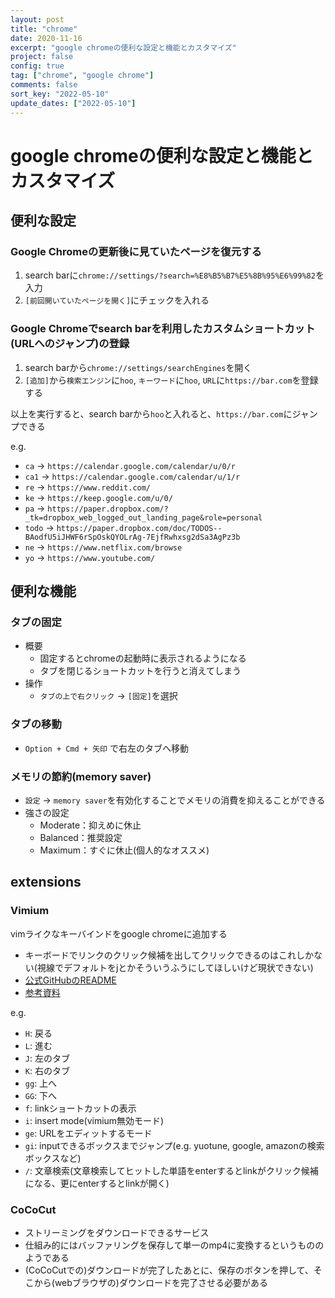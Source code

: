 ```yaml
---
layout: post 
title: "chrome"
date: 2020-11-16
excerpt: "google chromeの便利な設定と機能とカスタマイズ"
project: false
config: true
tag: ["chrome", "google chrome"]
comments: false
sort_key: "2022-05-10"
update_dates: ["2022-05-10"]
---
```


# google chromeの便利な設定と機能とカスタマイズ 

## 便利な設定

### Google Chromeの更新後に見ていたページを復元する
 1. search barに`chrome://settings/?search=%E8%B5%B7%E5%8B%95%E6%99%82`を入力
 2. `[前回開いていたページを開く]`にチェックを入れる

### Google Chromeでsearch barを利用したカスタムショートカット(URLへのジャンプ)の登録
 1. search barから`chrome://settings/searchEngines`を開く
 2. `[追加]`から`検索エンジン`に`hoo`, `キーワード`に`hoo`, `URL`に`https://bar.com`を登録する  

以上を実行すると、search barから`hoo`と入れると、`https://bar.com`にジャンプできる  

e.g. 
 - `ca` -> `https://calendar.google.com/calendar/u/0/r`
 - `ca1` -> `https://calendar.google.com/calendar/u/1/r`
 - `re` -> `https://www.reddit.com/`
 - `ke` -> `https://keep.google.com/u/0/`
 - `pa` -> `https://paper.dropbox.com/?_tk=dropbox_web_logged_out_landing_page&role=personal`
 - `todo` -> `https://paper.dropbox.com/doc/TODOS--BAodfU5iJHWF6rSpOskQYOLrAg-7EjfRwhxsg2dSa3AgPz3b`
 - `ne` -> `https://www.netflix.com/browse`
 - `yo` -> `https://www.youtube.com/`

## 便利な機能

### タブの固定
 - 概要
   - 固定するとchromeの起動時に表示されるようになる
   - タブを閉じるショートカットを行うと消えてしまう
 - 操作
   - `タブの上で右クリック` -> `[固定]`を選択

### タブの移動
 - `Option + Cmd + 矢印` で右左のタブへ移動

### メモリの節約(memory saver)
 - `設定` -> `memory saver`を有効化することでメモリの消費を抑えることができる
 - 強さの設定
   - Moderate：抑えめに休止
   - Balanced：推奨設定
   - Maximum：すぐに休止(個人的なオススメ)

## extensions

### Vimium
vimライクなキーバインドをgoogle chromeに追加する  
 - キーボードでリンクのクリック候補を出してクリックできるのはこれしかない(視線でデフォルトをjとかそういうふうにしてほしいけど現状できない)
 - [公式GitHubのREADME](https://github.com/philc/vimium)
 - [参考資料](https://qiita.com/satoshi03/items/9fdfcd0e46e095ec68c1)

e.g. 
 - `H`: 戻る
 - `L`: 進む
 - `J`: 左のタブ
 - `K`: 右のタブ
 - `gg`: 上へ
 - `GG`: 下へ
 - `f`: linkショートカットの表示
 - `i`: insert mode(vimium無効モード)
 - `ge`: URLをエディットするモード
 - `gi`: inputできるボックスまでジャンプ(e.g. yuotune, google, amazonの検索ボックスなど)
 - `/`: 文章検索(文章検索してヒットした単語をenterするとlinkがクリック候補になる、更にenterするとlinkが開く)

### CoCoCut
 - ストリーミングをダウンロードできるサービス
 - 仕組み的にはバッファリングを保存して単一のmp4に変換するというもののようである
 - (CoCoCutでの)ダウンロードが完了したあとに、保存のボタンを押して、そこから(webブラウザの)ダウンロードを完了させる必要がある
